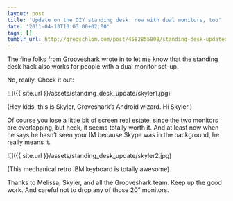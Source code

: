 ```yaml
---
layout: post
title: 'Update on the DIY standing desk: now with dual monitors, too'
date: '2011-04-13T10:03:00+02:00'
tags: []
tumblr_url: http://gregschlom.com/post/4582855808/standing-desk-updated
---
```

The fine folks from [Grooveshark](http://www.grooveshark.com/) wrote in to let me know that the standing desk hack also works for people with a dual monitor set-up.

No, really. Check it out:

![]({{ site.url }}/assets/standing_desk_update/skyler1.jpg)

(Hey kids, this is Skyler, Groveshark’s Android wizard. Hi Skyler.)

Of course you lose a little bit of screen real estate, since the two monitors are overlapping, but heck, it seems totally worth it. And at least now when he says he hasn’t seen your IM because Skype was in the background, he really means it.

![]({{ site.url }}/assets/standing_desk_update/skyler2.jpg)

(This mechanical retro IBM keyboard is totally awesome)

Thanks to Melissa, Skyler, and all the Grooveshark team. Keep up the good work. And careful not to drop any of those 20” monitors.
